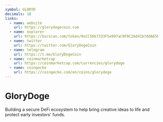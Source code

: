 ```yaml
---
symbol: GLORYD
decimals: 18
links:
  - name: website
    url: https://glorydogecoin.com
  - name: explorer
    url: https://bscscan.com/token/0xCC5667333F5e997aC9F0C26d41b7ddA65b2b675a
  - name: twitter
    url: https://twitter.com/GloryDogeCoin
  - name: telegram
    url: https://t.me/GloryDogeCoin
  - name: coinmarketcap
    url: https://coinmarketcap.com/currencies/glorydoge
  - name: coingecko
    url: https://coingecko.com/en/coins/glorydoge
---
```


# GloryDoge

Building a secure DeFi ecosystem to help bring creative ideas to life and protect early investors' funds.
